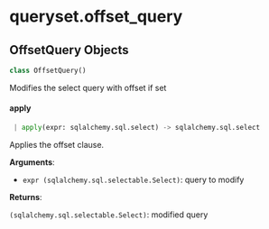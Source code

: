 <a name="queryset.offset_query"></a>
# queryset.offset\_query

<a name="queryset.offset_query.OffsetQuery"></a>
## OffsetQuery Objects

```python
class OffsetQuery()
```

Modifies the select query with offset if set

<a name="queryset.offset_query.OffsetQuery.apply"></a>
#### apply

```python
 | apply(expr: sqlalchemy.sql.select) -> sqlalchemy.sql.select
```

Applies the offset clause.

**Arguments**:

- `expr (sqlalchemy.sql.selectable.Select)`: query to modify

**Returns**:

`(sqlalchemy.sql.selectable.Select)`: modified query

